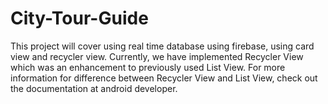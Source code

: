 # City-Tour-Guide
This project will cover using real time database using firebase, using card view and recycler view.
Currently, we have implemented Recycler View which was an enhancement to previously used List View.
For more information for difference between Recycler View and List View,
check out the documentation at android developer.
